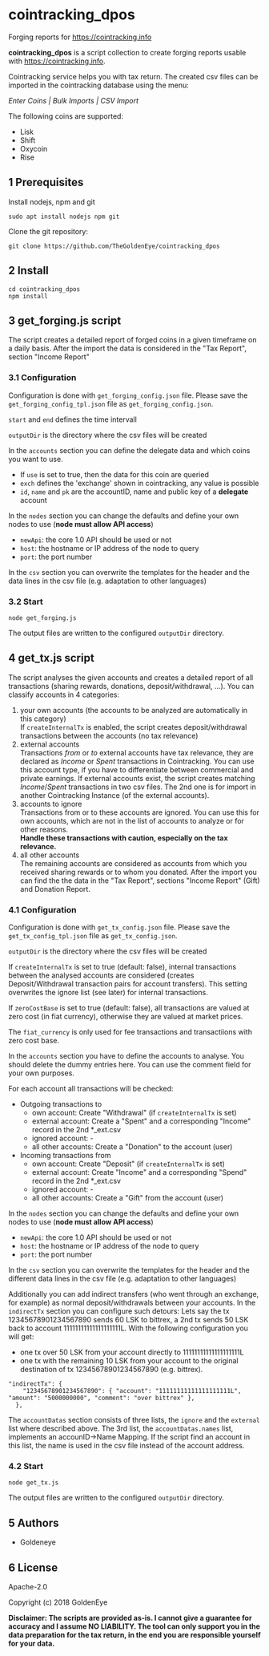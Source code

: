 # cointracking_dpos
Forging reports for https://cointracking.info

**cointracking_dpos** is a script collection to create forging reports usable with
https://cointracking.info.

Cointracking service helps you with tax return.
The created csv files can be imported in the cointracking database using the menu:

*Enter Coins | Bulk Imports | CSV Import*

The following coins are supported:
* Lisk
* Shift
* Oxycoin
* Rise


## 1 Prerequisites

Install nodejs, npm and git
```
sudo apt install nodejs npm git
```

Clone the git repository:
```
git clone https://github.com/TheGoldenEye/cointracking_dpos
```

## 2 Install
```
cd cointracking_dpos
npm install
```

## 3 get_forging.js script

The script creates a detailed report of forged coins in a given timeframe on a daily basis.
After the import the data is considered in the "Tax Report", section "Income Report"

### 3.1 Configuration
Configuration is done with `get_forging_config.json` file. Please save the `get_forging_config_tpl.json` file as `get_forging_config.json`.

`start` and `end` defines the time intervall

`outputDir` is the directory where the csv files will be created

In the `accounts` section you can define the delegate data and which coins you want to use.
* If `use` is set to true, then the data for this coin are queried
* `exch` defines the 'exchange' shown in cointracking, any value is possible
* `id`, `name` and `pk` are the accountID, name and public key of a **delegate** account

In the `nodes` section you can change the defaults and define your own nodes to use (**node must allow API access**)
* `newApi`: the core 1.0 API should be used or not
* `host`: the hostname or IP address of the node to query
* `port`: the port number

In the `csv` section you can overwrite the templates for the header and the data lines in the csv file (e.g. adaptation to other languages)

### 3.2 Start
```
node get_forging.js
```
The output files are written to the configured `outputDir` directory.

## 4 get_tx.js script

The script analyses the given accounts and creates a detailed report of all transactions (sharing rewards, donations, deposit/withdrawal, ...).
You can classify accounts in 4 categories:
1. your own accounts (the accounts to be analyzed are automatically in this category)<br>
If `createInternalTx` is enabled, the script creates deposit/withdrawal transactions between the accounts (no tax relevance)
2. external accounts<br>
Transactions *from* or *to* external accounts have tax relevance, they are declared as *Income* or *Spent* transactions in Cointracking.
You can use this account type, if you have to differentiate between commercial and private earnings. If external accounts exist,
the script creates matching *Income*/*Spent* transactions in two csv files. The 2nd one is for import in another Cointracking Instance (of the external accounts).
3. accounts to ignore<br>
Transactions from or to these accounts are ignored. You can use this for own accounts, which are not in the list of accounts to analyze or for other reasons.<br>
**Handle these transactions with caution, especially on the tax relevance.**
4. all other accounts<br>
The remaining accounts are considered as accounts from which you received sharing rewards or to whom you donated. After the import you can find the the data in the "Tax Report", sections "Income Report" (Gift) and Donation Report.


### 4.1 Configuration
Configuration is done with `get_tx_config.json` file. Please save the `get_tx_config_tpl.json` file as `get_tx_config.json`.

`outputDir` is the directory where the csv files will be created

If `createInternalTx` is set to true (default: false), internal transactions between the analysed accounts are considered (creates Deposit/Withdrawal transaction pairs for account transfers).
This setting overwrites the ignore list (see later) for internal transactions.

If `zeroCostBase` is set to true (default: false), all transactions are valued at zero cost (in fiat currency), otherwise they are valued at market prices.

The `fiat_currency` is only used for fee transactions and transactiions with zero cost base.

In the `accounts` section you have to define the accounts to analyse. You should delete the dummy entries here.
You can use the comment field for your own purposes.

For each account all transactions will be checked:
* Outgoing transactions to
  - own account: Create "Withdrawal" (if `createInternalTx` is set)
  - external account: Create a "Spent" and a corresponding "Income" record in the 2nd *_ext.csv
  - ignored account: -
  - all other accounts: Create a "Donation" to the account (user)
* Incoming transactions from
  - own account: Create "Deposit" (if `createInternalTx` is set)
  - external account: Create "Income" and a corresponding "Spend" record in the 2nd *_ext.csv
  - ignored account: -
  - all other accounts: Create a "Gift" from the account (user)

In the `nodes` section you can change the defaults and define your own nodes to use (**node must allow API access**)
* `newApi`: the core 1.0 API should be used or not
* `host`: the hostname or IP address of the node to query
* `port`: the port number

In the `csv` section you can overwrite the templates for the header and the different data lines in the csv file (e.g. adaptation to other languages)

Additionally you can add indirect transfers (who went through an exchange, for example) as normal deposit/withdrawals between your accounts.
In the `indirectTx` section you can configure such detours:
Lets say the tx 12345678901234567890 sends 60 LSK to bittrex, a 2nd tx sends 50 LSK back to account 11111111111111111111L.
With the following configuration you will get:
* one tx over 50 LSK from your account directly to 11111111111111111111L
* one tx with the remaining 10 LSK from your account to the original destination of tx 12345678901234567890 (e.g. bittrex).
```
"indirectTx": {
    "12345678901234567890": { "account": "11111111111111111111L", "amount": "5000000000", "comment": "over bittrex" },
  },
```
The `accountDatas` section consists of three lists, the `ignore` and the `external` list where described above.
The 3rd list, the `accountDatas.names` list, implements an accounID->Name Mapping. If the script find an account in this list, the name is used in the csv file instead of the account address.


### 4.2 Start
```
node get_tx.js
```
The output files are written to the configured `outputDir` directory.

## 5 Authors
- Goldeneye

## 6 License
Apache-2.0

Copyright (c) 2018 GoldenEye

**Disclaimer:
The scripts are provided as-is. I cannot give a guarantee for accuracy and I assume NO LIABILITY.
The tool can only support you in the data preparation for the tax return, in the end you are responsible yourself for your data.**

